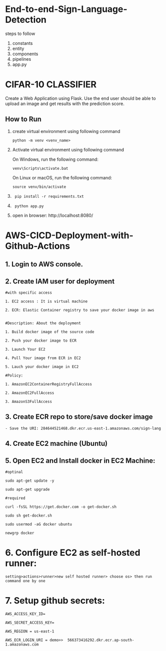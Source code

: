 # End-to-end-Sign-Language-Detection

steps to follow
1. constants
2. entity
3. components
4. pipelines
5. app.py

# CIFAR-10 CLASSIFIER

Create a Web Application using Flask. Use the end user should be able
to upload an image and get results with the prediction score.

## How to Run

1. create virtual environment using following command
	```
	python -m venv <venv_name>
	```
2. Activate virtual environment using following command

	On Windows, run the following command:
	```
	venv\Scripts\activate.bat
	```

	On Linux or macOS, run the following command:
	```
	source venv/bin/activate
	```
3. ```
	pip install -r requirements.txt
	```
4. ```
	python app.py
	```
5. open in browser: http://localhost:8080/


#
#


# AWS-CICD-Deployment-with-Github-Actions

## 1. Login to AWS console.

## 2. Create IAM user for deployment

	#with specific access

	1. EC2 access : It is virtual machine

	2. ECR: Elastic Container registry to save your docker image in aws


	#Description: About the deployment

	1. Build docker image of the source code

	2. Push your docker image to ECR

	3. Launch Your EC2 

	4. Pull Your image from ECR in EC2

	5. Lauch your docker image in EC2

	#Policy:

	1. AmazonEC2ContainerRegistryFullAccess

	2. AmazonEC2FullAccess

    3. AmazonS3FullAccess

	
## 3. Create ECR repo to store/save docker image
    - Save the URI: 284644521468.dkr.ecr.us-east-1.amazonaws.com/sign-lang

	
## 4. Create EC2 machine (Ubuntu) 

## 5. Open EC2 and Install docker in EC2 Machine:
	
	
	#optinal

	sudo apt-get update -y

	sudo apt-get upgrade 
	
	#required

	curl -fsSL https://get.docker.com -o get-docker.sh

	sudo sh get-docker.sh

	sudo usermod -aG docker ubuntu

	newgrp docker
	
# 6. Configure EC2 as self-hosted runner:
    setting>actions>runner>new self hosted runner> choose os> then run command one by one


# 7. Setup github secrets:

    AWS_ACCESS_KEY_ID=

    AWS_SECRET_ACCESS_KEY=

    AWS_REGION = us-east-1

    AWS_ECR_LOGIN_URI = demo>>  566373416292.dkr.ecr.ap-south-1.amazonaws.com
